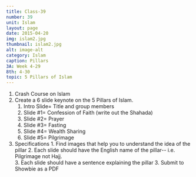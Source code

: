 ```yaml
---
title: Class-39
number: 39	
unit: Islam
layout: page
date: 2015-04-20
img: islam2.jpg
thumbnail: islam2.jpg
alt: image-alt
category: Islam
caption: Pillars
3A: Week 4-29
8th: 4-30
topic: 5 Pillars of Islam
---
```


1. Crash Course on Islam
1. Create a 6 slide keynote on the 5 Pillars of Islam.  
	1. Intro Slide= Title and group members
	2. Slide #1= Confession of Faith (write out the Shahada)
	3. Slide #2= Prayer
	4. Slide #3= Fasting
	5. Slide #4= Wealth Sharing
	6. Slide #5= Pilgrimage
2. Specifications
		1. Find images that help you to understand the idea of the pillar
		2. Each slide should have the English name of the pillar-- i.e. Pilgrimage not Hajj.  
		3. Each slide should have a sentence explaining the pillar
		3. Submit to Showbie as a PDF



